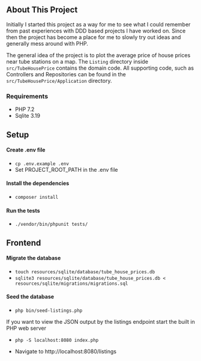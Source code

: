 ## About This Project

Initially I started this project as a way for me to see what I could remember from past experiences with DDD based projects I have worked on.
Since then the project has become a place for me to slowly try out ideas and generally mess around with PHP.

The general idea of the project is to plot the average price of house prices near tube stations on a map. The `Listing` directory inside `src/TubeHousePrice` contains the domain code. All supporting code, such as Controllers and Repositories can be found in the `src/TubeHousePrice/Application` directory.

### Requirements

- PHP 7.2
- Sqlite 3.19

## Setup

#### Create .env file

- `cp .env.example .env`
- Set PROJECT_ROOT_PATH in the .env file

#### Install the dependencies

- `composer install`

#### Run the tests

- `./vendor/bin/phpunit tests/`

## Frontend

#### Migrate the database

- `touch resources/sqlite/database/tube_house_prices.db`
- `sqlite3 resources/sqlite/database/tube_house_prices.db < resources/sqlite/migrations/migrations.sql`

#### Seed the database

- `php bin/seed-listings.php`

If you want to view the JSON output by the listings endpoint start the built in PHP web server

- `php -S localhost:8080 index.php`

- Navigate to http://localhost:8080/listings
